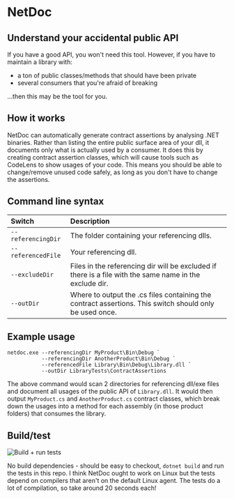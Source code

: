 # NetDoc
## Understand your accidental public API

If you have a good API, you won't need this tool.  However, if you have to maintain a library with:
 - a ton of public classes/methods that should have been private
 - several consumers that you're afraid of breaking
 
...then this may be the tool for you.

## How it works

NetDoc can automatically generate contract assertions by analysing .NET binaries.
Rather than listing the entire public surface area of your dll, it documents only what is actually used by a consumer.
It does this by creating contract assertion classes, which will cause tools such as CodeLens to show usages of your code.
This means you should be able to change/remove unused code safely, as long as you don't have to change the assertions.

## Command line syntax

Switch             | Description
:------------------|:-------------------
`--referencingDir` | The folder containing your referencing dlls.
`--referencedFile` | Your referencing dll.
`--excludeDir`     | Files in the referencing dir will be excluded if there is a file with the same name in the exclude dir.
`--outDir`         | Where to output the .cs files containing the contract assertions.  This switch should only be used once.

## Example usage

```
netdoc.exe --referencingDir MyProduct\Bin\Debug `
           --referencingDir AnotherProduct\Bin\Debug `
           --referencedFile Library\Bin\Debug\Library.dll `
           --outDir LibraryTests\ContractAssertions
```
The above command would scan 2 directories for referencing dll/exe files and document all usages of the public API of `Library.dll`.  It would then output `MyProduct.cs` and `AnotherProduct.cs` contract classes, which break down the usages into a method for each assembly (in those product folders) that consumes the library.

## Build/test

![Build + run tests](https://github.com/samblackburn/NetDoc/workflows/Build%20+%20run%20tests/badge.svg)

No build dependencies - should be easy to checkout, `dotnet build` and run the tests in this repo.  I think NetDoc ought to work on Linux but the tests depend on compilers that aren't on the default Linux agent.  The tests do a lot of compilation, so take around 20 seconds each!
